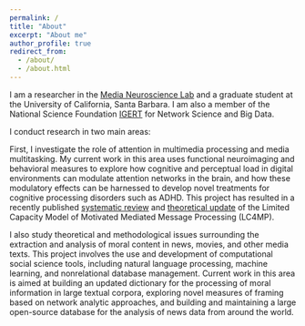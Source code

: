 ```yaml
---
permalink: /
title: "About"
excerpt: "About me"
author_profile: true
redirect_from: 
  - /about/
  - /about.html
---
```


I am a researcher in the [Media Neuroscience Lab](http://www.medianeuroscience.org/) and a graduate student at the University of California, Santa Barbara. I am also a member of the National Science Foundation [IGERT](https://networkscience.igert.ucsb.edu/) for Network Science and Big Data. 

I conduct research in two main areas:

First, I investigate the role of attention in multimedia processing and media multitasking. My current work in this area uses functional neuroimaging and behavioral measures to explore how cognitive and perceptual load in digital environments can modulate attention networks in the brain, and how these modulatory effects can be harnessed to develop novel treatments for cognitive processing disorders such as ADHD. This project has resulted in a recently published [systematic review](https://www.tandfonline.com/doi/full/10.1080/23808985.2018.1534552) and [theoretical update](https://www.tandfonline.com/doi/full/10.1080/23808985.2018.1534551) of the Limited Capacity Model of Motivated Mediated Message Processing (LC4MP).

I also study theoretical and methodological issues surrounding the extraction and analysis of moral content in news, movies, and other media texts. This project involves the use and development of computational social science tools, including natural language processing, machine learning, and nonrelational database management. Current work in this area is aimed at building an updated dictionary for the processing of moral information in large textual corpora, exploring novel measures of framing based on network analytic approaches, and building and maintaining a large open-source database for the analysis of news data from around the world. 


